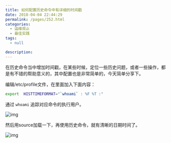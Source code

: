 ```yaml
---
title: 如何配置历史命令中有详细的时间戳
date: 2018-04-04 22:44:29
permalink: /pages/252.html
categories: 
  - 运维观止
  - 最佳实践
tags: 
  - null

description: 
---
```


在历史命令当中增加时间戳，在某些时候，定位一些历史问题，或者一些操作，都是有不错的帮助意义的，其中配置也是非常简单的，今天简单分享下。

编辑/etc/profile文件，在里面加入下面内容：

```sh
export  HISTTIMEFORMAT="`whoami` : %F %T :"
```

通过 `whoami` 追踪对应命令的执行用户。

![img](http://t.eryajf.net/imgs/2021/09/27b80d4f077b2346.jpg)

然后用source加载一下，再使用历史命令，就有清晰的日期时间了。

![img](http://t.eryajf.net/imgs/2021/09/6aafdd4c36d60879.jpg)
